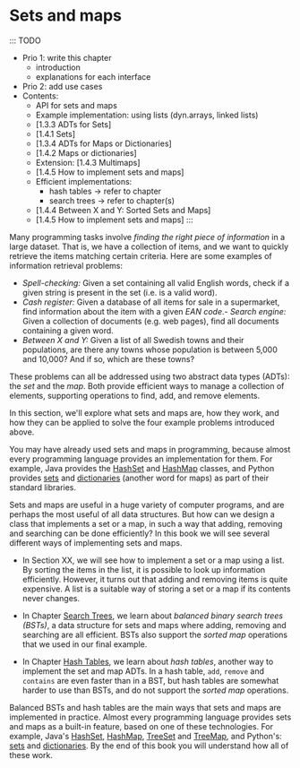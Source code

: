 
# Sets and maps

::: TODO
- Prio 1: write this chapter
    - introduction
    - explanations for each interface
- Prio 2: add use cases
- Contents:
    - API for sets and maps
    - Example implementation: using lists (dyn.arrays, linked lists)
    - [1.3.3 ADTs for Sets]
    - [1.4.1 Sets]
    - [1.3.4 ADTs for Maps or Dictionaries]
    - [1.4.2 Maps or dictionaries]
    - Extension: [1.4.3 Multimaps]
    - [1.4.5 How to implement sets and maps]
    - Efficient implementations:
        - hash tables → refer to chapter
        - search trees → refer to chapter(s)
    - [1.4.4 Between X and Y: Sorted Sets and Maps]
    - [1.4.5 How to implement sets and maps]
:::

Many programming tasks involve *finding the right piece of information*
in a large dataset.
That is, we have a collection of items, and we want to quickly retrieve the items matching certain criteria.
Here are some examples of information retrieval problems:

-   *Spell-checking:* Given a set containing all valid English words,
    check if a given string is present in the set (i.e. is a valid
    word).
-   *Cash register:* Given a database of all items for sale in a supermarket, find information about the item with a given *EAN code*.-   *Search engine:* Given a collection of documents (e.g. web pages),
    find all documents containing a given word.
-   *Between X and Y:* Given a list of all Swedish towns and their populations, are there any towns whose population is between 5,000 and 10,000? And if so, which are these towns?

These problems can all be addressed using two abstract data types (ADTs):  the *set* and the *map*.
Both provide efficient ways to manage a collection of elements, supporting operations to find, add, and remove elements.

In this section, we'll explore what sets and maps are, how they work, and how they can be applied to solve the four example problems introduced above.

You may have already used sets and maps in programming, because almost
every programming language provides an implementation for them. For
example, Java provides the
[HashSet](https://docs.oracle.com/en/java/javase/11/docs/api/java.base/java/util/HashSet.html)
and
[HashMap](https://docs.oracle.com/en/java/javase/11/docs/api/java.base/java/util/HashMap.html)
classes, and Python provides
[sets](https://docs.python.org/3/tutorial/datastructures.html#sets) and
[dictionaries](https://docs.python.org/3/tutorial/datastructures.html#dictionaries)
(another word for maps) as part of their standard libraries.


Sets and maps are useful in a huge variety of computer programs, and are
perhaps the most useful of all data structures. But how can we design a
class that implements a set or a map, in such a way that adding,
removing and searching can be done efficiently? In this book we will see
several different ways of implementing sets and maps.

- In Section XX,
we will see how to implement a set or a map using a list. By
sorting the items in the list, it is possible to look up information
efficiently. However, it turns out that adding and removing items is
quite expensive. A list is a suitable way of storing a set or a map if
its contents never changes.

- In Chapter [Search Trees](#binary-search-trees), we learn about
*balanced binary search trees (BSTs)*, a data structure for sets and
maps where adding, removing and searching are all efficient. BSTs also
support the *sorted map* operations that we used in our final example.

- In Chapter [Hash Tables](#hashing), we learn about
*hash tables*, another way to implement the set and map ADTs. In a hash
table, `add`, `remove` and `contains` are even faster than in a BST, but
hash tables are somewhat harder to use than BSTs, and do not support the
*sorted map* operations.

Balanced BSTs and hash tables are the main ways that sets and maps are
implemented in practice. Almost every programming language provides sets
and maps as a built-in feature, based on one of these technologies. For
example, Java's
[HashSet](https://docs.oracle.com/en/java/javase/11/docs/api/java.base/java/util/HashSet.html),
[HashMap](https://docs.oracle.com/en/java/javase/11/docs/api/java.base/java/util/HashMap.html),
[TreeSet](https://docs.oracle.com/en/java/javase/11/docs/api/java.base/java/util/TreeSet.html)
and
[TreeMap](https://docs.oracle.com/en/java/javase/11/docs/api/java.base/java/util/TreeMap.html),
and Python's:
[sets](https://docs.python.org/3/tutorial/datastructures.html#sets) and
[dictionaries](https://docs.python.org/3/tutorial/datastructures.html#dictionaries).
By the end of this book you will understand how all of these work.
